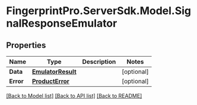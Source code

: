 # FingerprintPro.ServerSdk.Model.SignalResponseEmulator
## Properties

Name | Type | Description | Notes
------------ | ------------- | ------------- | -------------
**Data** | [**EmulatorResult**](EmulatorResult.md) |  | [optional] 
**Error** | [**ProductError**](ProductError.md) |  | [optional] 

[[Back to Model list]](../README.md#documentation-for-models) [[Back to API list]](../README.md#documentation-for-api-endpoints) [[Back to README]](../README.md)

